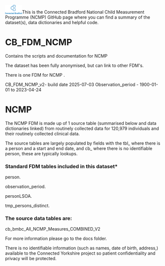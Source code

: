 <a href="https://www.bradfordresearch.nhs.uk/our-research-teams/connected-bradford/">
  <img align="left" alt="ConnectedBradford" width="55px" src="https://github.com/ShoreRob1/Images/blob/main/CB%20logo%201.png?raw=true" />
</a>

This is the Connected Bradford National Child Measurement Programme (NCMP) GitHub page where you can find a summary of the dataset(s), data dictionaries and helpful code.

# CB_FDM_NCMP

Contains the scripts and documentation for NCMP

The dataset has been fully anonymised, but can link to other FDM's.

There is one FDM for NCMP . 

CB_FDM_NCMP_v2- build date 2025-07-03 
Observation_period  - 1900-01-01 to 2023-04-24


# NCMP
The NCMP FDM is made up of 1 source table (summarised below and data dictionaries linked) from routinely collected data for 120,979 individuals and their routinely collected clinical data. 





The source tables are largely populated by fields with the tbl_ where there is a person and a start and end date, and cb_ where there is no identifiable person, these are typically lookups.

### Standard FDM tables included in this dataset*
person.

observation_period.

personLSOA.

tmp_persons_distinct.


### The source data tables are: 

cb_bmbc_All_NCMP_Measures_COMBINED_V2



For more information please go to the docs folder. 

There is no identifiable information (such as names, date of birth, address,) available to the Connected Yorkshire project so patient confidentiality and privacy will be protected.


